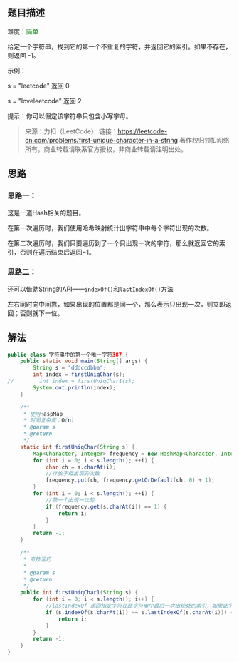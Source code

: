 ## 题目描述

难度：<span style="color:green">简单</span>

给定一个字符串，找到它的第一个不重复的字符，并返回它的索引。如果不存在，则返回 -1。

 

示例：

s = "leetcode"
返回 0

s = "loveleetcode"
返回 2


提示：你可以假定该字符串只包含小写字母。

> 来源：力扣（LeetCode）
> 链接：https://leetcode-cn.com/problems/first-unique-character-in-a-string
> 著作权归领扣网络所有。商业转载请联系官方授权，非商业转载请注明出处。



## 思路

### 思路一：

这是一道Hash相关的题目。

在第一次遍历时，我们使用哈希映射统计出字符串中每个字符出现的次数。

在第二次遍历时，我们只要遍历到了一个只出现一次的字符，那么就返回它的索引，否则在遍历结束后返回−1。

### 思路二：

还可以借助String的API——`indexOf()`和`lastIndexOf()`方法

左右同时向中间靠，如果出现的位置都是同一个，那么表示只出现一次，则立即返回；否则就下一位。

## 解法

```java
public class 字符串中的第一个唯一字符387 {
    public static void main(String[] args) {
        String s = "dddccdbba";
        int index = firstUniqChar(s);
//        int index = firstUniqChar1(s);
        System.out.println(index);
    }

    /**
     * 使用HaspMap 
     * 时间复杂度：O(n)
     * @param s
     * @return
     */
    static int firstUniqChar(String s) {
        Map<Character, Integer> frequency = new HashMap<Character, Integer>();
        for (int i = 0; i < s.length(); ++i) {
            char ch = s.charAt(i);
            //存放字母出现的次数
            frequency.put(ch, frequency.getOrDefault(ch, 0) + 1);
        }
        for (int i = 0; i < s.length(); ++i) {
            //第一个出现一次的
            if (frequency.get(s.charAt(i)) == 1) {
                return i;
            }
        }
        return -1;
    }

    /**
     * 奇技淫巧
     *
     * @param s
     * @return
     */
    public int firstUniqChar1(String s) {
        for (int i = 0; i < s.length(); i++) {
            //lastIndexOf 返回指定字符在此字符串中最后一次出现处的索引，如果此字符串中没有这样的字符，则返回 -1
            if (s.indexOf(s.charAt(i)) == s.lastIndexOf(s.charAt(i))) {
                return i;
            }
        }
        return -1;
    }
}
```

